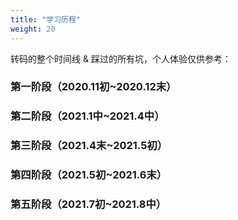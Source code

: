 ```yaml
---
title: "学习历程"
weight: 20
---
```


转码的整个时间线 & 踩过的所有坑，个人体验仅供参考：

### 第一阶段（2020.11初~2020.12末）


### 第二阶段（2021.1中~2021.4中）


### 第三阶段（2021.4末~2021.5初）


### 第四阶段（2021.5初~2021.6末）


### 第五阶段（2021.7初~2021.8中）



